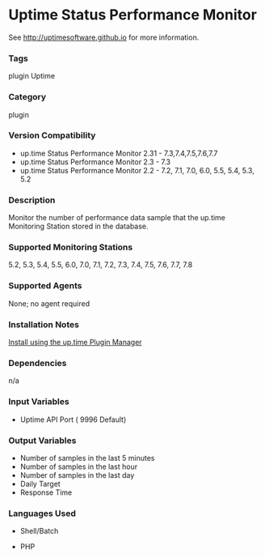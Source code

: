 # Uptime Status Performance Monitor

See http://uptimesoftware.github.io for more information.

### Tags 
 plugin   Uptime

### Category

plugin

### Version Compatibility

* up.time Status Performance Monitor 2.31 - 7.3,7.4,7.5,7.6,7.7
* up.time Status Performance Monitor 2.3 - 7.3
* up.time Status Performance Monitor 2.2 - 7.2, 7.1, 7.0, 6.0, 5.5, 5.4, 5.3, 5.2
  


### Description
Monitor the number of performance data sample that the up.time Monitoring Station stored in the database.


### Supported Monitoring Stations

5.2, 5.3, 5.4, 5.5, 6.0, 7.0, 7.1, 7.2, 7.3, 7.4, 7.5, 7.6, 7.7, 7.8

### Supported Agents
None; no agent required

### Installation Notes
<p><a href="https://github.com/uptimesoftware/uptime-plugin-manager">Install using the up.time Plugin Manager</a></p>


### Dependencies
<p>n/a</p>


### Input Variables

* Uptime API Port ( 9996 Default)

### Output Variables

* Number of samples in the last 5 minutes
* Number of samples in the last hour
* Number of samples in the last day
* Daily Target
* Response Time


### Languages Used

* Shell/Batch

* PHP